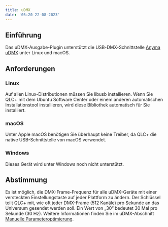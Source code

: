 ```yaml
---
title: uDMX
date: '05:20 22-08-2023'
---
```


Einführung
------------

Das uDMX-Ausgabe-Plugin unterstützt die USB-DMX-Schnittstelle [Anyma uDMX](https://www.anyma.ch/research/udmx/) unter Linux und macOS.

Anforderungen
------------

### Linux

Auf allen Linux-Distributionen müssen Sie libusb installieren. Wenn Sie QLC+ mit dem Ubuntu Software Center oder einem anderen automatischen Installationstool installieren, wird diese Bibliothek automatisch für Sie installiert.

### macOS

Unter Apple macOS benötigen Sie überhaupt keine Treiber, da QLC+ die native USB-Schnittstelle von macOS verwendet.

### Windows

Dieses Gerät wird unter Windows noch nicht unterstützt.

Abstimmung
------

Es ist möglich, die DMX-Frame-Frequenz für alle uDMX-Geräte mit einer versteckten Einstellungstaste auf jeder Plattform zu ändern. Der Schlüssel teilt QLC+ mit, wie oft jeder DMX-Frame (512 Kanäle) pro Sekunde an das Universum gesendet werden soll. Ein Wert von „30“ bedeutet 30 Mal pro Sekunde (30 Hz). Weitere Informationen finden Sie im uDMX-Abschnitt [Manuelle Parameteroptimierung](/advanced/parameters-tuning#3-udmx-frequenz).